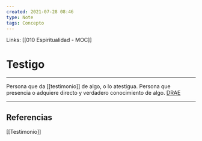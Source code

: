 ```yaml
---
created: 2021-07-28 08:46
type: Note
tags: Concepto
---
```


Links: [[010 Espiritualidad - MOC]]

# Testigo
---

Persona que da [[testimonio]] de algo, o lo atestigua. Persona que presencia o adquiere directo y verdadero conocimiento de algo. [DRAE](https://dle.rae.es/testigo)

---

## Referencias
[[Testimonio]]
